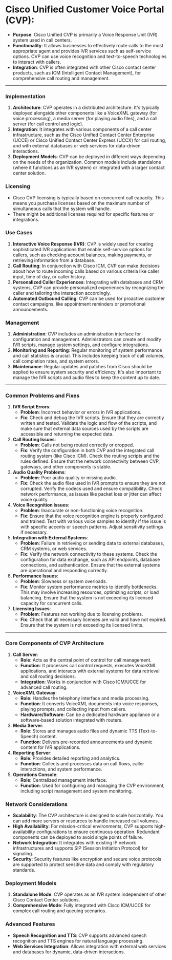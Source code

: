 
# **Cisco Unified Customer Voice Portal (CVP)**:

- **Purpose**: Cisco Unified CVP is primarily a Voice Response Unit (IVR) system used in call centers.
- **Functionality**: It allows businesses to effectively route calls to the most appropriate agent and provides IVR services such as self-service options. CVP can use voice recognition and text-to-speech technologies to interact with callers.
- **Integration**: CVP is often integrated with other Cisco contact center products, such as ICM (Intelligent Contact Management), for comprehensive call routing and management.

---

### Implementation

1. **Architecture**: CVP operates in a distributed architecture. It's typically deployed alongside other components like a VoiceXML gateway (for voice processing), a media server (for playing audio files), and a call server (for call control and logic).
2. **Integration**: It integrates with various components of a call center infrastructure, such as the Cisco Unified Contact Center Enterprise (UCCE) or Cisco Unified Contact Center Express (UCCX) for call routing, and with external databases or web services for data-driven interactions.
3. **Deployment Models**: CVP can be deployed in different ways depending on the needs of the organization. Common models include standalone (where it functions as an IVR system) or integrated with a larger contact center solution.

### Licensing

- Cisco CVP licensing is typically based on concurrent call capacity. This means you purchase licenses based on the maximum number of simultaneous calls that the system will handle.
- There might be additional licenses required for specific features or integrations.

### Use Cases

1. **Interactive Voice Response (IVR)**: CVP is widely used for creating sophisticated IVR applications that enable self-service options for callers, such as checking account balances, making payments, or retrieving information from a database.
2. **Call Routing**: In conjunction with Cisco ICM, CVP can make decisions about how to route incoming calls based on various criteria like caller input, time of day, or caller history.
3. **Personalized Caller Experiences**: Integrating with databases and CRM systems, CVP can provide personalized experiences by recognizing the caller and tailoring the interaction accordingly.
4. **Automated Outbound Calling**: CVP can be used for proactive customer contact campaigns, like appointment reminders or promotional announcements.

### Management

1. **Administration**: CVP includes an administration interface for configuration and management. Administrators can create and modify IVR scripts, manage system settings, and configure integrations.
2. **Monitoring and Reporting**: Regular monitoring of system performance and call statistics is crucial. This includes keeping track of call volumes, call completion rates, and system errors.
3. **Maintenance**: Regular updates and patches from Cisco should be applied to ensure system security and efficiency. It's also important to manage the IVR scripts and audio files to keep the content up to date.

---

### Common Problems and Fixes

1. **IVR Script Errors**:
   - **Problem**: Incorrect behavior or errors in IVR applications.
   - **Fix**: Check and debug the IVR scripts. Ensure that they are correctly written and tested. Validate the logic and flow of the scripts, and make sure that external data sources used by the scripts are accessible and returning the expected data.
2. **Call Routing Issues**:
   - **Problem**: Calls not being routed correctly or dropped.
   - **Fix**: Verify the configuration in both CVP and the integrated call routing system (like Cisco ICM). Check the routing scripts and the rules defined. Ensure that the network connectivity between CVP, gateways, and other components is stable.
3. **Audio Quality Problems**:
   - **Problem**: Poor audio quality or missing audio.
   - **Fix**: Check the audio files used in IVR prompts to ensure they are not corrupted. Verify the codecs used and ensure compatibility. Check network performance, as issues like packet loss or jitter can affect voice quality.
4. **Voice Recognition Issues**:
   - **Problem**: Inaccurate or non-functioning voice recognition.
   - **Fix**: Ensure that the voice recognition engine is properly configured and trained. Test with various voice samples to identify if the issue is with specific accents or speech patterns. Adjust sensitivity settings if necessary.
5. **Integration with External Systems**:
   - **Problem**: Failure in retrieving or sending data to external databases, CRM systems, or web services.
   - **Fix**: Verify the network connectivity to these systems. Check the configuration for data exchange, such as API endpoints, database connections, and authentication. Ensure that the external systems are operational and responding correctly.
6. **Performance Issues**:
   - **Problem**: Slowness or system overloads.
   - **Fix**: Monitor system performance metrics to identify bottlenecks. This may involve increasing resources, optimizing scripts, or load balancing. Ensure that the system is not exceeding its licensed capacity for concurrent calls.
7. **Licensing Issues**:
   - **Problem**: Features not working due to licensing problems.
   - **Fix**: Check that all necessary licenses are valid and have not expired. Ensure that the system is not exceeding its licensed limits.

---

 ### Core Components of CVP Architecture

1. **Call Server**:
   - **Role**: Acts as the central point of control for call management.
   - **Function**: It processes call control requests, executes VoiceXML applications, and interacts with external systems for data retrieval and call routing decisions.
   - **Integration**: Works in conjunction with Cisco ICM/UCCE for advanced call routing.
2. **VoiceXML Gateway**:
   - **Role**: Handles the telephony interface and media processing.
   - **Function**: It converts VoiceXML documents into voice responses, playing prompts, and collecting input from callers.
   - **Hardware/Software**: Can be a dedicated hardware appliance or a software-based solution integrated with routers.
3. **Media Server**:
   - **Role**: Stores and manages audio files and dynamic TTS (Text-to-Speech) content.
   - **Function**: Delivers pre-recorded announcements and dynamic content for IVR applications.
4. **Reporting Server**:
   - **Role**: Provides detailed reporting and analytics.
   - **Function**: Collects and processes data on call flows, caller interactions, and system performance.
5. **Operations Console**:
   - **Role**: Centralized management interface.
   - **Function**: Used for configuring and managing the CVP environment, including script management and system monitoring.

### Network Considerations

- **Scalability**: The CVP architecture is designed to scale horizontally. You can add more servers or resources to handle increased call volumes.
- **High Availability**: For mission-critical environments, CVP supports high-availability configurations to ensure continuous operation. Redundant components can be deployed to avoid single points of failure.
- **Network Integration**: It integrates with existing IP network infrastructures and supports SIP (Session Initiation Protocol) for signaling.
- **Security**: Security features like encryption and secure voice protocols are supported to protect sensitive data and comply with regulatory standards.

### Deployment Models

1. **Standalone Mode**: CVP operates as an IVR system independent of other Cisco Contact Center solutions.
2. **Comprehensive Mode**: Fully integrated with Cisco ICM/UCCE for complex call routing and queuing scenarios.

### Advanced Features

- **Speech Recognition and TTS**: CVP supports advanced speech recognition and TTS engines for natural language processing.
- **Web Services Integration**: Allows integration with external web services and databases for dynamic, data-driven interactions.
